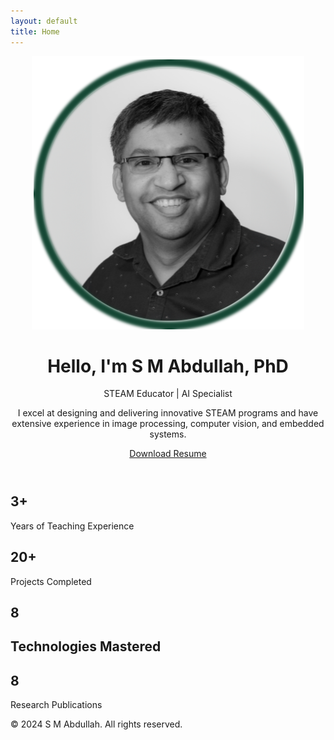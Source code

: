 ```yaml
---
layout: default
title: Home
---
```


<header>
    <div class="container header-content">
        <img src="/assets/images/Profile.png" alt="S M Abdullah, PhD" class="portrait">
        <h1>Hello, I'm S M Abdullah, PhD</h1>
        <p>STEAM Educator | AI Specialist</p>
        <p>I excel at designing and delivering innovative STEAM programs and have extensive experience in image processing, computer vision, and embedded systems.</p>
        <a href="/Resume_latest.pdf" class="btn">Download Resume</a>
    </div>
</header>

<section class="stats">
    <div class="container">
        <div class="stat">
            <h2>3+</h2>
            <p>Years of Teaching Experience</p>
        </div>
        <div class="stat">
            <h2>20+</h2>
            <p>Projects Completed</p>
        </div>
        <div class="stat">
            <h2>8<h2>
            <p>Technologies Mastered</p>
        </div>
        <div class="stat">
            <h2>8</h2>
            <p>Research Publications</p>
        </div>
    </div>
</section>

<footer>
    <div class="container">
        <p>&copy; 2024 S M Abdullah. All rights reserved.</p>
    </div>
</footer>
